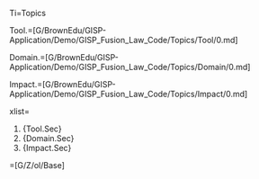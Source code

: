 Ti=Topics

Tool.=[G/BrownEdu/GISP-Application/Demo/GISP_Fusion_Law_Code/Topics/Tool/0.md]

Domain.=[G/BrownEdu/GISP-Application/Demo/GISP_Fusion_Law_Code/Topics/Domain/0.md]

Impact.=[G/BrownEdu/GISP-Application/Demo/GISP_Fusion_Law_Code/Topics/Impact/0.md]

xlist=<ol><li>{Tool.Sec}<li>{Domain.Sec}<li>{Impact.Sec}</ol>

=[G/Z/ol/Base]
